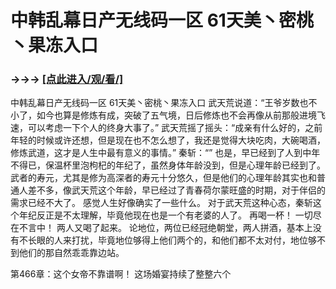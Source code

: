 # 中韩乱幕日产无线码一区 61天美丶密桃丶果冻入口

### →→→ <a href="http://3t3e.com/index.html">[点此进入/观/看/]</a>

中韩乱幕日产无线码一区 61天美丶密桃丶果冻入口
 武天荒说道：“王爷岁数也不小了，如今也算是修炼有成，突破了五气境，日后修炼也不会再像从前那般进境飞速，可以考虑一下个人的终身大事了。”
    武天荒摇了摇头：“成亲有什么好的，之前年轻的时候或许还想，但是现在也不怎么想了，我还是觉得大块吃肉，大碗喝酒，修炼武道，这才是人生中最有意义的事情。”
    秦斩：“”
    也是，早已经到了人到中年不得已，保温杯里泡枸杞的年纪了，虽然身体年龄没到，但是心理年龄已经到了。
    武者的寿元，尤其是修为高深者的寿元十分悠久，但是他们的心理年龄其实也和普通人差不多，像武天荒这个年龄，早已经过了青春荷尔蒙旺盛的时期，对于伴侣的需求已经不大了。
    感觉人生好像确实了一些什么。
    对于武天荒这种心态，秦斩这个年纪反正是不太理解，毕竟他现在也是一个有老婆的人了。
    再喝一杯！
    一切尽在不言中！
    两人又喝了起来。
    论地位，两位已经冠绝朝堂，两人拼酒，基本上没有不长眼的人来打扰，毕竟地位够得上他们两个的，和他们都不太对付，地位够不到他们的那自然乖乖靠边站。

第466章：这个女帝不靠谱啊！
    这场婚宴持续了整整六个
